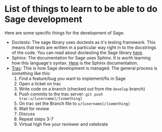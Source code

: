 # List of things to learn to be able to do Sage development

Here are some specific things for the development of Sage:

- Doctests: The sage library uses doctests as it's testing framework. This means
  that tests are written in a particular way right in to the docstrings of the
  code. You can read about doctesting the Sage library
  [here](http://doc.sagemath.org/html/en/reference/doctest/index.html).
- Sphinx: The documentation for Sage uses Sphinx. It is worth learning how this
  language's syntax. [Here](http://sphinx-doc.org/) is the Sphinx documentation.
- [Trac](http://trac.sagemath.org/): This is how Sage development is managed. The general process is
  something like this:
    1. Find a feature/bug you want to implement/fix in Sage
    2. Open a ticket on trac
    3. Write code on a branch (checked out from the `develop` branch)
    4. Push commits to the trac server: `git push trac:u/[username]/[something]`
    5. On trac set the Branch file to `u/[username]/[something]`
    6. Wait for review
    7. Discuss
    8. Repeat steps 3-7
    9. Virtual high five your reviewer and celebrate
